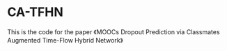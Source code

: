 # CA-TFHN
This is the code for the paper 《MOOCs Dropout Prediction via Classmates Augmented Time-Flow Hybrid Network》
